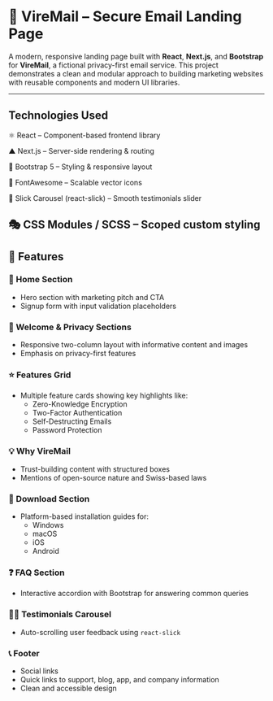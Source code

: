 # 📧 VireMail – Secure Email Landing Page


A modern, responsive landing page built with **React**, **Next.js**, and **Bootstrap** for **VireMail**, a fictional privacy-first email service. This project demonstrates a clean and modular approach to building marketing websites with reusable components and modern UI libraries.


---

## Technologies Used
⚛ React – Component-based frontend library

▲ Next.js – Server-side rendering & routing

🎨 Bootstrap 5 – Styling & responsive layout

🎯 FontAwesome – Scalable vector icons

🎠 Slick Carousel (react-slick) – Smooth testimonials slider

🎭 CSS Modules / SCSS – Scoped custom styling
---

## 📄 Features



### 🔐 Home Section
- Hero section with marketing pitch and CTA
- Signup form with input validation placeholders

### 👋 Welcome & Privacy Sections
- Responsive two-column layout with informative content and images
- Emphasis on privacy-first features

### ⭐ Features Grid
- Multiple feature cards showing key highlights like:
  - Zero-Knowledge Encryption
  - Two-Factor Authentication
  - Self-Destructing Emails
  - Password Protection

### 💡 Why VireMail
- Trust-building content with structured boxes
- Mentions of open-source nature and Swiss-based laws

### 📱 Download Section
- Platform-based installation guides for:
  - Windows
  - macOS
  - iOS
  - Android

### ❓ FAQ Section
- Interactive accordion with Bootstrap for answering common queries

### 🧑‍💬 Testimonials Carousel
- Auto-scrolling user feedback using `react-slick`

### 📞 Footer
- Social links
- Quick links to support, blog, app, and company information
- Clean and accessible design



































































